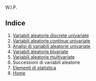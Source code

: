W.I.P.

## Indice
1. [Variabili aleatorie discrete univariate](1.md)
2. [Variabili aleatorie continue univariate](2.md)
3. [Analisi di variabili aleatorie univariate](3.md)
4. [Variabili aleatorie bivariate](4.md)
5. [Variabili aleatorie multivariate](5.md)
6. Successioni di variabili aleatorie
7. [Elementi di statistica](7.md)
8. [Home](../README.md)

